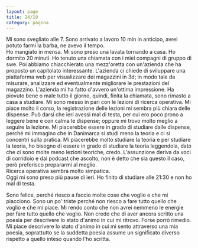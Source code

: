 ```yaml
--- 
layout: page
title: 24/10
category: pagina
---
```


Mi sono svegliato alle 7. Sono arrivato a lavoro 10 min in anticipo, avrei
potuto farmi la barba, ne avevo il tempo.  
Ho mangiato in mensa. Mi sono preso una lavata tornando a casa. Ho dormito 20
minuti. Ho tenuto una chiamata con i miei compagni di gruppo di swe. Poi abbiamo
chiacchierato una mezz'oretta con un'azienda che ha proposto un capitolato
interessante. L'azienda ci chiede di sviluppare una piattaforma web per
visualizzare dei magazzini in 3d; in modo tale da misurare, analizzare ed
eventualmente migliorare le prestazioni del magazzino. L'azienda mi ha fatto
d'avvero un'ottima impressione. Ha piovuto bene o male tutto il giorno, quindi,
finita la chiamata, sono rimasto a casa a studiare. Mi sono messo in pari con le
lezioni di ricerca operativa. Mi piace molto il corso, la registrazione delle
lezioni mi sembra più chiara delle dispense. Può darsi che ieri avessi mal di
testa, per cui ero poco prono a leggere bene e con calma le dispense; oppure mi
trovo molto meglio a seguire la lezione. Mi piacerebbe essere in grado di
studiare dalle dispense, perché mi immagino che in Danimarca si studi meno la
teoria e ci si concentri sulla pratica. Mi piacerebbe molto studiare la teoria e
per studiare la teoria, ho bisogno di essere in grado di studiare la teoria
leggendola, dato che ci sono molte meno lezioni teoriche, credo. L'assunzione
deriva da voci di corridoio e dai podcast che ascolto, non è detto che sia
questo il caso, però preferisco prepararmi al meglio.  
Ricerca operativa sembra molto simpatica.  
Oggi mi sono preso più pause di ieri. Ho finito di studiare alle 21:30 e non ho
mal di testa.  

Sono felice, perché riesco a faccio molte cose che voglio e che mi piacciono. 
Sono un po' triste
perché non riesco a fare tutto quello che voglio e che mi piace. Mi rendo conto 
che non avrei nemmeno le energie per fare tutto quello che voglio. Non credo che
di aver ancora scritto una poesia per descrivere lo stato d'animo in cui mi
ritrovo. Forse porrò rimedio. Mi piace descrivere lo stato d'animo in cui mi
sento attraverso una mia poesia, soprattutto se la suddetta poesia assume un
significato diverso rispetto a quello inteso quando l'ho scritta.
